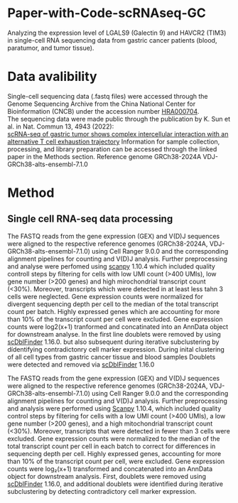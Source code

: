 # Paper-with-Code-scRNAseq-GC
Analyzing the expression level of LGALS9 (Galectin 9) and HAVCR2 (TIM3) in single-cell RNA sequencing data from gastric cancer patients (blood, paratumor, and tumor tissue).  
# Data avalibility
Single-cell sequencing data (.fastq files) were accessed through the Genome Sequencing Archive from the China National Center for Bioinformation (CNCB) under the accession number [HRA000704](https://ngdc.cncb.ac.cn/gsa-human/browse/HRA000704).  
The sequencing data were made public through the publication by K. Sun et al. in Nat. Commun 13, 4943 (2022):  
[scRNA-seq of gastric tumor shows complex intercellular interaction with an alternative T cell exhaustion trajectory]( https://doi.org/10.1038/s41467-022-32627-z) Information for sample collection, processing, and library preparation can be accessed through the linked paper in the Methods section.
Reference genome GRCh38-2024A
VDJ-GRCh38-alts-ensembl-7.1.0

# Method
## Single cell RNA-seq data processing
The FASTQ reads from the gene expression (GEX) and V(D)J sequences were aligned to the respective reference genomes (GRCh38-2024A, VDJ-GRCh38-alts-ensembl-7.1.0) using Cell Ranger 9.0.0 and the corresponding alignment pipelines for counting and V(D)J analysis. Further preprocessing and analyse were perfomed using [scanpy](https://doi.org/10.1186/s13059-017-1382-0) 1.10.4 which included quality controll steps by filtering for cells with low UMI count (>400 UMIs), low gene number (>200 genes) and high mirochondrial transcript count (<30%). Moreover, transcripts which were detected in at least  less tahn 3 cells were neglected. Gene expression counts were normalized for divergent sequencing depth per cell to the median of the total transcript count per batch. Highly expressed genes which are accounting for more than 10% of the transcript count per cell were excluded. Gene expression counts were log2(x+1) tranformed and concatinated into an AnnData object for downstream analyse. In the first line doublets were removed by using [scDblFinder](10.12688/f1000research.73600.2) 1.16.0.  but also subsequent during iterative subclustering by dídentifying contradictonry cell marker expression.   During inital clustering of all cell types from gastric cancer tissue and blood samples Doublets were detected and removed via [scDblFinder](10.12688/f1000research.73600.2) 1.16.0


The FASTQ reads from the gene expression (GEX) and V(D)J sequences were aligned to the respective reference genomes (GRCh38-2024A, VDJ-GRCh38-alts-ensembl-7.1.0) using Cell Ranger 9.0.0 and the corresponding alignment pipelines for counting and V(D)J analysis. Further preprocessing and analysis were performed using [Scanpy](https://doi.org/10.1186/s13059-017-1382-0) 1.10.4, which included quality control steps by filtering for cells with a low UMI count (>400 UMIs), a low gene number (>200 genes), and a high mitochondrial transcript count (<30%). Moreover, transcripts that were detected in fewer than 3 cells were excluded. Gene expression counts were normalized to the median of the total transcript count per cell in each batch to correct for differences in sequencing depth per cell. Highly expressed genes, accounting for more than 10% of the transcript count per cell, were excluded. Gene expression counts were log₂(x+1) transformed and concatenated into an AnnData object for downstream analysis. First, doublets were removed using [scDblFinder](10.12688/f1000research.73600.2) 1.16.0, and additional doublets were identified during iterative subclustering by detecting contradictory cell marker expression.
